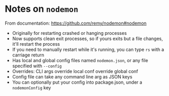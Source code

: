 # Notes on `nodemon`

From documentation: https://github.com/remy/nodemon#nodemon

* Originally for restarting crashed or hanging processes
* Now supports clean exit processes, so if yours exits but a file changes, it'll restart the process
* If you need to manually restart while it's running, you can type `rs` with a carriage return
* Has local and global config files named `nodemon.json`, or any file specified with `--config`
* Overrides: CLI args override local conf override global conf
* Config file can take any command line arg as JSON keys
* You can optionally put your config into package.json, under a `nodemonConfig` key
